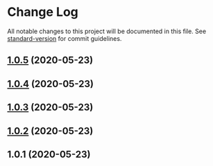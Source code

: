# Change Log

All notable changes to this project will be documented in this file. See [standard-version](https://github.com/conventional-changelog/standard-version) for commit guidelines.

<a name="1.0.5"></a>
## [1.0.5](https://github.com/s-silva/asc-loader/compare/v1.0.4...v1.0.5) (2020-05-23)



<a name="1.0.4"></a>
## [1.0.4](https://github.com/s-silva/asc-loader/compare/v1.0.3...v1.0.4) (2020-05-23)



<a name="1.0.3"></a>
## [1.0.3](https://github.com/s-silva/asc-loader/compare/v1.0.2...v1.0.3) (2020-05-23)



<a name="1.0.2"></a>
## [1.0.2](https://github.com/s-silva/asc-loader/compare/v1.0.1...v1.0.2) (2020-05-23)



<a name="1.0.1"></a>
## 1.0.1 (2020-05-23)
